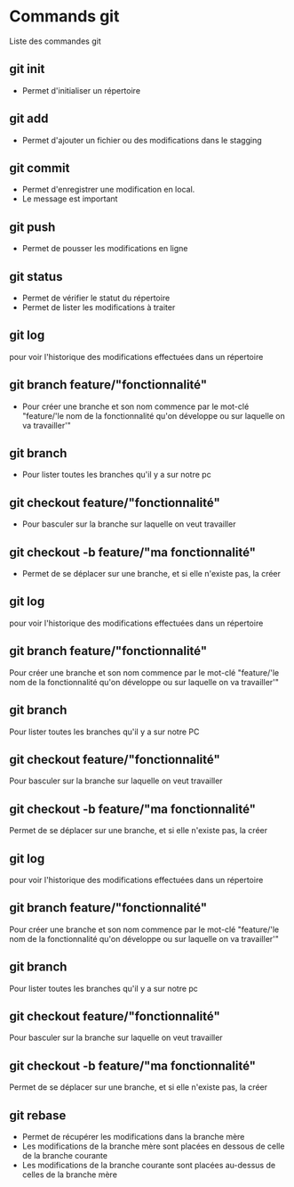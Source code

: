 # Commands git

Liste des commandes git

## git init
- Permet d'initialiser un répertoire

## git add
- Permet d'ajouter un fichier ou des modifications dans le stagging

## git commit
- Permet d'enregistrer une modification en local.
- Le message est important

## git push
- Permet de pousser les modifications en ligne

## git status
- Permet de vérifier le statut du répertoire
- Permet de lister les modifications à traiter

## git log
pour voir l'historique des modifications effectuées dans un répertoire

## git branch feature/"fonctionnalité"
- Pour créer une branche et son nom commence par le mot-clé "feature/'le nom de la fonctionnalité qu'on développe ou sur laquelle on va travailler'"

## git branch
- Pour lister toutes les branches qu'il y a sur notre pc

## git checkout feature/"fonctionnalité"
- Pour basculer sur la branche sur laquelle on veut travailler

## git checkout -b feature/"ma fonctionnalité"
- Permet de se déplacer sur une branche, et si elle n'existe pas, la créer


## git log
pour voir l'historique des modifications effectuées dans un répertoire

## git branch feature/"fonctionnalité"
Pour créer une branche et son nom commence par le mot-clé "feature/'le nom de la fonctionnalité qu'on développe ou sur laquelle on va travailler'"

## git branch
Pour lister toutes les branches qu'il y a sur notre PC

## git checkout feature/"fonctionnalité"
Pour basculer sur la branche sur laquelle on veut travailler

## git checkout -b feature/"ma fonctionnalité"
Permet de se déplacer sur une branche, et si elle n'existe pas, la créer


## git log
pour voir l'historique des modifications effectuées dans un répertoire

## git branch feature/"fonctionnalité"
Pour créer une branche et son nom commence par le mot-clé "feature/'le nom de la fonctionnalité qu'on développe ou sur laquelle on va travailler'"

## git branch
Pour lister toutes les branches qu'il y a sur notre pc

## git checkout feature/"fonctionnalité"
Pour basculer sur la branche sur laquelle on veut travailler

## git checkout -b feature/"ma fonctionnalité"
Permet de se déplacer sur une branche, et si elle n'existe pas, la créer

## git rebase 
- Permet de récupérer les modifications dans la branche mère
- Les modifications de la branche mère sont placées en dessous de celle de la branche courante
- Les modifications de la branche courante sont placées au-dessus de celles de la branche mère


